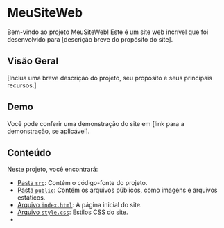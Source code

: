 # MeuSiteWeb

Bem-vindo ao projeto MeuSiteWeb! Este é um site web incrível que foi desenvolvido para [descrição breve do propósito do site].

## Visão Geral

[Inclua uma breve descrição do projeto, seu propósito e seus principais recursos.]

## Demo

Você pode conferir uma demonstração do site em [link para a demonstração, se aplicável].

## Conteúdo

Neste projeto, você encontrará:

- [Pasta `src`](/src): Contém o código-fonte do projeto.
- [Pasta `public`](/public): Contém os arquivos públicos, como imagens e arquivos estáticos.
- [Arquivo `index.html`](/src/index.html): A página inicial do site.
- [Arquivo `style.css`](/src/style.css): Estilos CSS do site.
-
